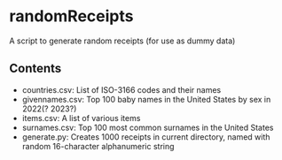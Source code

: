 # randomReceipts
A script to generate random receipts (for use as dummy data)

## Contents
* countries.csv: List of ISO-3166 codes and their names
* givennames.csv: Top 100 baby names in the United States by sex in 2022(? 2023?)
* items.csv: A list of various items
* surnames.csv: Top 100 most common surnames in the United States
* generate.py: Creates 1000 receipts in current directory, named with random 16-character alphanumeric string
